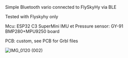 Simple Bluetooth vario connected to FlySkyHy via BLE

Tested with Flyskyhy only

Mcu: ESP32 C3 SuperMini
IMU et Pressure sensor: GY-91 BMP280+MPU9250 board

PCB: custom, see PCB for Grbl files


![IMG_0120 (002)](https://github.com/user-attachments/assets/160b23fd-a9f2-47ef-b74b-a5e5df34867e)
